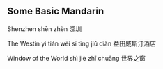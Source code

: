 ## Some Basic Mandarin

Shenzhen
shēn zhèn
深圳

The Westin
yì tián wēi sī tīng jiǔ diàn
益田威斯汀酒店

Window of the World
shì jiè zhī chuāng
世界之窗